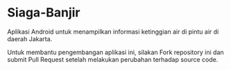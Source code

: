 Siaga-Banjir
============

Aplikasi Android untuk menampilkan informasi ketinggian air di pintu air di daerah Jakarta.

Untuk membantu pengembangan aplikasi ini, silakan Fork repository ini dan submit Pull Request setelah melakukan perubahan terhadap source code.